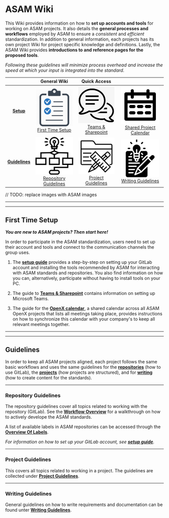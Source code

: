 # ASAM Wiki
This Wiki provides information on how to **set up accounts and tools** for working on ASAM projects. It also details the **general processes and workflows** employed by ASAM to ensure a *consistent* and *efficient* standardization. In addition to general information, each projects has its own project Wiki for project specific knowledge and definitions. Lastly, the ASAM Wiki provides **introductions to and reference pages for the proposed tools**.

*Following these guidelines will minimize process overhead and increase the speed at which your input is integrated into the standard.*


||General Wiki|Quick Access||
|:---:|:---:|:---:|:---:|
|[**Setup**](#first-time-setup)|<a href="docs/general_guidelines/Setup-Guide.asciidoc"><img src="docs/images/GettingStarted.jpg" alt="First Time Setup" width="120"/><br>First Time Setup|<a href="docs/general_guidelines/Microsoft-Teams-and-Sharepoint.adoc"><img src="docs/images/Communication.png" alt="Teams & Sharepoint" width="120"/><br>Teams & Sharepoint|<a href="docs/general_guidelines/Shared-OpenX-Calendar.adoc"><img src="docs/images/Calendar.png" alt="OpenX Calendar" width="120"/><br>Shared Project Calendar|
|[**Guidelines**](#guidelines)|<a href="docs/general_guidelines/Workflow.asciidoc"><img src="docs/images/Workflow.png" alt="Workflow Overview" width="120"/><br>Repository Guidelines|<a href="docs/general_guidelines/ProjectGuidelines.adoc"><img src="docs/images/ProjectGuidelines.png" alt="Project Guidelines" width="120"/><br>Project Guidelines|<a href="docs/general_guidelines/WritingGuidelines.adoc"><img src="docs/images/WritingGuideliens.png" alt="Writing Guidelines" width="120"/><br>Writing Guidelines|

// TODO: replace images with ASAM images

---
---

## First Time Setup

***You are new to ASAM projects? Then start here!*** 

In order to participate in the ASAM standardization, users need to set up their account and tools and connect to the communication channels the group uses.

1. The **[setup guide](docs/general_guidelines/Setup-Guide.asciidoc)** provides a step-by-step on setting up your GitLab account and installing the tools recommended by ASAM for interacting with ASAM standards and repositories. You also find information on how you can, alternatively, participate without having to install tools on your PC.

2. The guide to **[Teams & Sharepoint](docs/general_guidelines/Microsoft-Teams-and-Sharepoint.adoc)** contains information on setting up Microsoft Teams.

3. The guide for the **[OpenX calendar](docs/general_guidelines/Shared-OpenX-Calendar.adoc)**, a shared calendar across all ASAM OpenX projects that lists all meetings taking place, provides instructions on how to synchronize this calendar with your company's to keep all relevant meetings together.

---
---
## Guidelines

In order to keep all ASAM projects aligned, each project follows the same basic workflows and uses the same guidelines for the **[repositories](#repository-guidelines)** (how to use GitLab), the **[projects](#project-guidelines)** (how projects are structured), and for **[writing](#writing-guidelines)** (how to create content for the standards).

---
### Repository Guidelines
The repository guidelines cover all topics related to working with the repository (GitLab). See the **[Workflow Overview](docs/general_guidelines/Workflow.asciidoc)** for a walkthrough on how to actively develope the ASAM standards.

A list of available labels in ASAM repositories can be accessed through the  **[Overview Of Labels](docs/git/ASAM-Issue-and-MR-Labels.md)**.

*For information on how to set up your GitLab account, see **[setup guide](docs/general_guidelines/Setup-Guide.asciidoc)**.*


---

### Project Guidelines
This covers all topics related to working in a project. 
The guidelines are collected under **[Project Guidelines](docs/general_guidelines/ProjectGuidelines.adoc)**.
  
---

### Writing Guidelines
General guidelines on how to write requirements and documentation can be found unter **[Writing Guidelines](docs/general_guidelines/WritingGuidelines.adoc)**.
